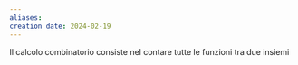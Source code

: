 ```yaml
---
aliases: 
creation date: 2024-02-19
---
```


Il calcolo combinatorio consiste nel contare tutte le funzioni tra due insiemi 